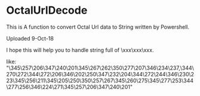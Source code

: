# OctalUrlDecode

This is A function to convert Octal Url data to String written by Powershell.

Uploaded 9-Oct-18

I hope this will help you to handle string full of \xxx\xxx\xxx.

like: 
"\345\257\206\347\240\201\345\267\262\350\277\207\346\234\237,\344\270\272\344\272\206\346\202\250\347\232\204\344\272\244\346\230\223\345\256\211\345\205\250\350\257\267\345\260\275\345\277\253\344\277\256\346\224\271\345\257\206\347\240\201"
